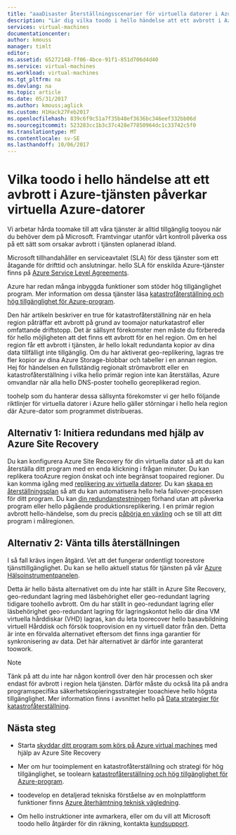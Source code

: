 ```yaml
---
title: "aaaDisaster återställningsscenarier för virtuella datorer i Azure | Microsoft Docs"
description: "Lär dig vilka toodo i hello händelse att ett avbrott i Azure-tjänsten påverkar virtuella Azure-datorer."
services: virtual-machines
documentationcenter: 
author: kmouss
manager: timlt
editor: 
ms.assetid: 65272148-ff06-4bce-91f1-851d706d4d40
ms.service: virtual-machines
ms.workload: virtual-machines
ms.tgt_pltfrm: na
ms.devlang: na
ms.topic: article
ms.date: 05/31/2017
ms.author: kmouss;aglick
ms.custom: H1Hack27Feb2017
ms.openlocfilehash: 839c6f9c51a7f35b48ef3636bc346eef332bb06d
ms.sourcegitcommit: 523283cc1b3c37c428e77850964dc1c33742c5f0
ms.translationtype: MT
ms.contentlocale: sv-SE
ms.lasthandoff: 10/06/2017
---
```

# <a name="what-toodo-in-hello-event-that-an-azure-service-disruption-impacts-azure-vms"></a>Vilka toodo i hello händelse att ett avbrott i Azure-tjänsten påverkar virtuella Azure-datorer
Vi arbetar hårda toomake till att våra tjänster är alltid tillgänglig tooyou när du behöver dem på Microsoft. Framtvingar utanför vårt kontroll påverka oss på ett sätt som orsakar avbrott i tjänsten oplanerad ibland.

Microsoft tillhandahåller en serviceavtalet (SLA) för dess tjänster som ett åtagande för drifttid och anslutningar. hello SLA för enskilda Azure-tjänster finns på [Azure Service Level Agreements](https://azure.microsoft.com/support/legal/sla/).

Azure har redan många inbyggda funktioner som stöder hög tillgänglighet program. Mer information om dessa tjänster läsa [katastrofåterställning och hög tillgänglighet för Azure-program](../resiliency/resiliency-disaster-recovery-high-availability-azure-applications.md).

Den här artikeln beskriver en true för katastrofåterställning när en hela region påträffar ett avbrott på grund av toomajor naturkatastrof eller omfattande driftstopp. Det är sällsynt förekomster men måste du förbereda för hello möjligheten att det finns ett avbrott för en hel region. Om en hel region får ett avbrott i tjänsten, är hello lokalt redundanta kopior av dina data tillfälligt inte tillgänglig. Om du har aktiverat geo-replikering, lagras tre fler kopior av dina Azure Storage-blobbar och tabeller i en annan region. Hej för händelsen en fullständig regionalt strömavbrott eller en katastrofåterställning i vilka hello primär region inte kan återställas, Azure omvandlar när alla hello DNS-poster toohello georeplikerad region.

toohelp som du hanterar dessa sällsynta förekomster vi ger hello följande riktlinjer för virtuella datorer i Azure hello gäller störningar i hello hela region där Azure-dator som programmet distribueras.

## <a name="option-1-initiate-a-failover-by-using-azure-site-recovery"></a>Alternativ 1: Initiera redundans med hjälp av Azure Site Recovery
Du kan konfigurera Azure Site Recovery för din virtuella dator så att du kan återställa ditt program med en enda klickning i frågan minuter. Du kan replikera tooAzure region önskat och inte begränsat toopaired regioner. Du kan komma igång med [replikering av virtuella datorer](https://aka.ms/a2a-getting-started). Du kan [skapa en återställningsplan](../site-recovery/site-recovery-create-recovery-plans.md) så att du kan automatisera hello hela failover-processen för ditt program. Du kan [din redundanstestningen](../site-recovery/site-recovery-test-failover-to-azure.md) förhand utan att påverka program eller hello pågående produktionsreplikering. I en primär region avbrott hello-händelse, som du precis [påbörja en växling](../site-recovery/site-recovery-failover.md) och se till att ditt program i målregionen.


## <a name="option-2-wait-for-recovery"></a>Alternativ 2: Vänta tills återställningen
I så fall krävs ingen åtgärd. Vet att det fungerar ordentligt toorestore tjänsttillgänglighet. Du kan se hello aktuell status för tjänsten på vår [Azure Hälsoinstrumentpanelen](https://azure.microsoft.com/status/).

Detta är hello bästa alternativet om du inte har ställt in Azure Site Recovery, geo-redundant lagring med läsbehörighet eller geo-redundant lagring tidigare toohello avbrott. Om du har ställt in geo-redundant lagring eller läsbehörighet geo-redundant lagring för lagringskontot hello där dina VM virtuella hårddiskar (VHD) lagras, kan du leta toorecover hello basavbildning virtuell Hårddisk och försök tooprovision en ny virtuell dator från den. Detta är inte en förvalda alternativet eftersom det finns inga garantier för synkronisering av data. Det här alternativet är därför inte garanterat toowork.


> [!NOTE]
> Tänk på att du inte har någon kontroll över den här processen och sker endast för avbrott i region hela tjänsten. Därför måste du också lita på andra programspecifika säkerhetskopieringsstrategier tooachieve hello högsta tillgänglighet. Mer information finns i avsnittet hello på [Data strategier för katastrofåterställning](https://docs.microsoft.com/azure/architecture/resiliency/disaster-recovery-azure-applications#data-strategies-for-disaster-recovery).
>
>

## <a name="next-steps"></a>Nästa steg

- Starta [skyddar ditt program som körs på Azure virtual machines](https://aka.ms/a2a-getting-started) med hjälp av Azure Site Recovery

- Mer om hur tooimplement en katastrofåterställning och strategi för hög tillgänglighet, se toolearn [katastrofåterställning och hög tillgänglighet för Azure-program](../resiliency/resiliency-disaster-recovery-high-availability-azure-applications.md).

- toodevelop en detaljerad tekniska förståelse av en molnplattform funktioner finns [Azure återhämtning teknisk vägledning](../resiliency/resiliency-technical-guidance.md).


- Om hello instruktioner inte avmarkera, eller om du vill att Microsoft toodo hello åtgärder för din räkning, kontakta [kundsupport](https://portal.azure.com/#blade/Microsoft_Azure_Support/HelpAndSupportBlade).
